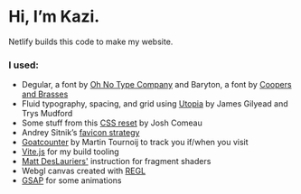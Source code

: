 # Hi, I’m Kazi.

Netlify builds this code to make my website.

### I used:

- Degular, a font by [Oh No Type Company](https://ohnotype.co) and Baryton, a font by [Coopers and Brasses](https://www.coppersandbrasses.com)
- Fluid typography, spacing, and grid using [Utopia](https://utopia.fyi) by James Gilyead and Trys Mudford
- Some stuff from this [CSS reset](https://www.joshwcomeau.com/css/custom-css-reset/) by Josh Comeau
- Andrey Sitnik’s [favicon strategy](https://evilmartians.com/chronicles/how-to-favicon-in-2021-six-files-that-fit-most-needs)
- [Goatcounter](https://www.goatcounter.com) by Martin Tournoij to track you if/when you visit
- [Vite.js](https://vitejs.dev) for my build tooling
- [Matt DesLauriers'](https://www.mattdesl.com) instruction for fragment shaders
- Webgl canvas created with [REGL](http://regl.party)
- [GSAP](https://greensock.com/gsap/) for some animations
